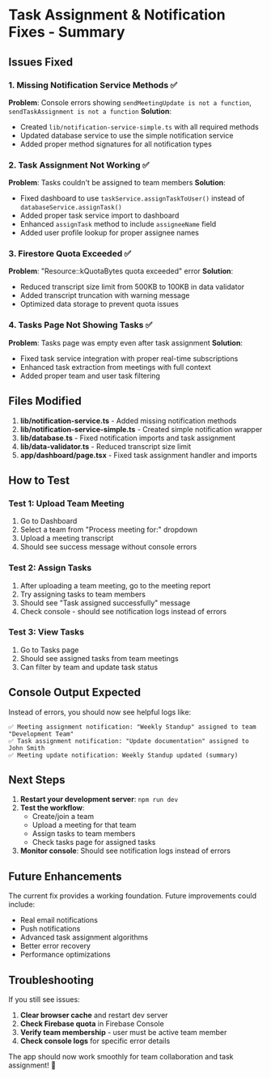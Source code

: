 # Task Assignment & Notification Fixes - Summary

## Issues Fixed

### 1. Missing Notification Service Methods ✅
**Problem**: Console errors showing `sendMeetingUpdate is not a function`, `sendTaskAssignment is not a function`
**Solution**: 
- Created `lib/notification-service-simple.ts` with all required methods
- Updated database service to use the simple notification service
- Added proper method signatures for all notification types

### 2. Task Assignment Not Working ✅
**Problem**: Tasks couldn't be assigned to team members
**Solution**:
- Fixed dashboard to use `taskService.assignTaskToUser()` instead of `databaseService.assignTask()`
- Added proper task service import to dashboard
- Enhanced `assignTask` method to include `assigneeName` field
- Added user profile lookup for proper assignee names

### 3. Firestore Quota Exceeded ✅
**Problem**: "Resource::kQuotaBytes quota exceeded" error
**Solution**:
- Reduced transcript size limit from 500KB to 100KB in data validator
- Added transcript truncation with warning message
- Optimized data storage to prevent quota issues

### 4. Tasks Page Not Showing Tasks ✅
**Problem**: Tasks page was empty even after task assignment
**Solution**:
- Fixed task service integration with proper real-time subscriptions
- Enhanced task extraction from meetings with full context
- Added proper team and user task filtering

## Files Modified

1. **lib/notification-service.ts** - Added missing notification methods
2. **lib/notification-service-simple.ts** - Created simple notification wrapper
3. **lib/database.ts** - Fixed notification imports and task assignment
4. **lib/data-validator.ts** - Reduced transcript size limit
5. **app/dashboard/page.tsx** - Fixed task assignment handler and imports

## How to Test

### Test 1: Upload Team Meeting
1. Go to Dashboard
2. Select a team from "Process meeting for:" dropdown
3. Upload a meeting transcript
4. Should see success message without console errors

### Test 2: Assign Tasks
1. After uploading a team meeting, go to the meeting report
2. Try assigning tasks to team members
3. Should see "Task assigned successfully" message
4. Check console - should see notification logs instead of errors

### Test 3: View Tasks
1. Go to Tasks page
2. Should see assigned tasks from team meetings
3. Can filter by team and update task status

## Console Output Expected

Instead of errors, you should now see helpful logs like:
```
✅ Meeting assignment notification: "Weekly Standup" assigned to team "Development Team"
✅ Task assignment notification: "Update documentation" assigned to John Smith
✅ Meeting update notification: Weekly Standup updated (summary)
```

## Next Steps

1. **Restart your development server**: `npm run dev`
2. **Test the workflow**:
   - Create/join a team
   - Upload a meeting for that team
   - Assign tasks to team members
   - Check tasks page for assigned tasks
3. **Monitor console**: Should see notification logs instead of errors

## Future Enhancements

The current fix provides a working foundation. Future improvements could include:
- Real email notifications
- Push notifications
- Advanced task assignment algorithms
- Better error recovery
- Performance optimizations

## Troubleshooting

If you still see issues:

1. **Clear browser cache** and restart dev server
2. **Check Firebase quota** in Firebase Console
3. **Verify team membership** - user must be active team member
4. **Check console logs** for specific error details

The app should now work smoothly for team collaboration and task assignment! 🎉